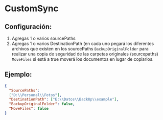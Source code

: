 # CustomSync

## Configuración:
1. Agregas 1 o varios sourcePaths
2. Agregas 1 o varios DestinationPath (en cada uno pegará los diferentes archivos que existen en los sourcePaths
`BackupOriginalFolder` para realizar una copia de seguridad de las carpetas originales (sourcepaths)
`MoveFiles` si está a true moverá los documentos en lugar de copiarlos.

## Ejemplo:
```json
{
  "SourcePaths":
  ["D:\\Personal\\Fotos"],
  "DestinationPath": ["E:\\Datos\\BackUp\\example"],
  "BackupOriginalFolder": false,
  "MoveFiles": false
}
```
